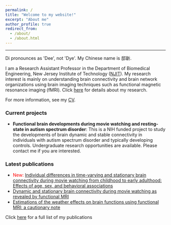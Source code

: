 ```yaml
---
permalink: /
title: "Welcome to my website!"
excerpt: "About me"
author_profile: true
redirect_from: 
  - /about/
  - /about.html
---
```


---
Di pronounces as 'Dee', not 'Dye'. My Chinese name is 邸新.  

I am a Research Assistant Professor in the Department of Biomedical Engineering, New Jersey Institute of Technology ([NJIT](https://people.njit.edu/faculty/dixin)). My research interest is mainly on understanding brain connectivity and brain network organizations using brain imaging techniques such as functional magnetic resonance imaging (fMRI). Click [here](https://www.dixin.info/research/) for details about my research.

For more information, see my [CV](https://www.dixin.info/files/CV_XinDi.pdf). 

### Current projects
* **Functional brain developments during movie watching and resting-state in autism spectrum disorder**: This is a NIH funded project to study the developments of brain dynamic and stable connectivity in individuals with autism spectrum disorder and typically developing controls. Undergraduate research opportunities are available. Please contact me if you are interested. 

### Latest publications
* <span style="color:red">New:</span> [Individual differences in time-varying and stationary brain connectivity during movie watching from childhood to early adulthood: Effects of age, sex, and behavioral associations](https://doi.org/10.1016/j.dcn.2023.101280)
* [Dynamic and stationary brain connectivity during movie watching as revealed by functional MRI](https://doi.org/10.1007/s00429-022-02522-w)
* [Estimations of the weather effects on brain functions using functional MRI: a cautionary note](https://doi.org/10.1002/hbm.25576)

Click [here](https://www.dixin.info/publications/) for a full list of my publications
